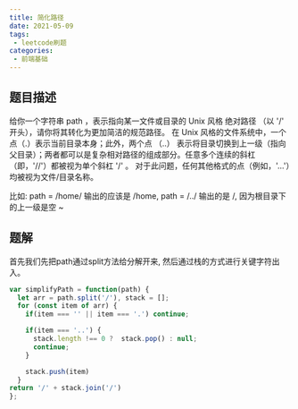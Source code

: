 ```yaml
---
title: 简化路径
date: 2021-05-09
tags:
 - leetcode刷题
categories:
 - 前端基础
---
```


## 题目描述

  给你一个字符串 path ，表示指向某一文件或目录的 Unix 风格 绝对路径 （以 '/' 开头），请你将其转化为更加简洁的规范路径。
  在 Unix 风格的文件系统中，一个点（.）表示当前目录本身；此外，两个点 （..） 表示将目录切换到上一级（指向父目录）；两者都可以是复杂相对路径的组成部分。任意多个连续的斜杠（即，'//'）都被视为单个斜杠 '/' 。 对于此问题，任何其他格式的点（例如，'...'）均被视为文件/目录名称。

  比如: path = /home/ 输出的应该是 /home, path = /../ 输出的是 /, 因为根目录下的上一级是空 ~ 

## 题解

  首先我们先把path通过split方法给分解开来, 然后通过栈的方式进行关键字符出入。

  ```js
  var simplifyPath = function(path) {
    let arr = path.split('/'), stack = [];
    for (const item of arr) {
      if(item === '' || item === '.') continue;

      if(item === '..') {
        stack.length !== 0 ?  stack.pop() : null;
        continue;
      }

      stack.push(item)
    }
  return '/' + stack.join('/')
  };
  ```
